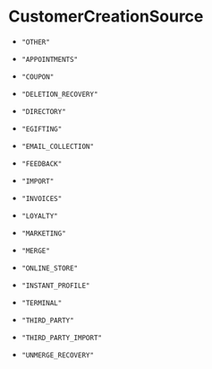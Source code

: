 
# CustomerCreationSource


* `"OTHER"`

* `"APPOINTMENTS"`

* `"COUPON"`

* `"DELETION_RECOVERY"`

* `"DIRECTORY"`

* `"EGIFTING"`

* `"EMAIL_COLLECTION"`

* `"FEEDBACK"`

* `"IMPORT"`

* `"INVOICES"`

* `"LOYALTY"`

* `"MARKETING"`

* `"MERGE"`

* `"ONLINE_STORE"`

* `"INSTANT_PROFILE"`

* `"TERMINAL"`

* `"THIRD_PARTY"`

* `"THIRD_PARTY_IMPORT"`

* `"UNMERGE_RECOVERY"`




